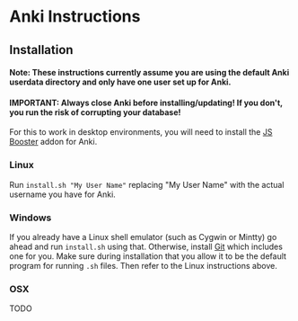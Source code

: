 # Anki Instructions

## Installation

#### Note: These instructions currently assume you are using the default Anki userdata directory and only have one user set up for Anki.

#### IMPORTANT: Always close Anki before installing/updating! If you don't, you run the risk of corrupting your database! 

For this to work in desktop environments, you will need to install the [JS Booster](https://ankiweb.net/shared/info/1280253613) addon for Anki.

### Linux

Run `install.sh "My User Name"` replacing "My User Name" with the actual username you have for Anki.

### Windows

If you already have a Linux shell emulator (such as Cygwin or Mintty) go ahead and run `install.sh` using that. Otherwise, install [Git](https://git-scm.org) which includes one for you. Make sure during installation that you allow it to be the default program for running `.sh` files. Then refer to the Linux instructions above.

### OSX

TODO

